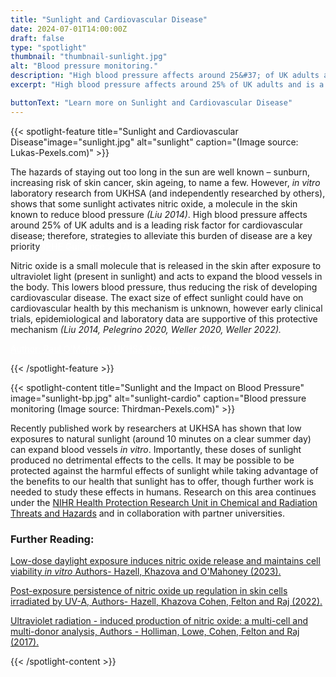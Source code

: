 ```yaml
---
title: "Sunlight and Cardiovascular Disease"
date: 2024-07-01T14:00:00Z
draft: false
type: "spotlight"
thumbnail: "thumbnail-sunlight.jpg"
alt: "Blood pressure monitoring."
description: "High blood pressure affects around 25&#37; of UK adults and is a leading risk factor for cardiovascular disease. Research by UKHSA shows that small exposures to  sunlight may be beneficial for our cardiovascular health. This may offer a simple and accessible way of reducing the risk of cardiovascular disease."
excerpt: "High blood pressure affects around 25% of UK adults and is a leading risk factor for cardiovascular disease. Research by UKHSA shows that small exposures to sunlight may be beneficial for our cardiovascular health. This may offer a simple and accessible way of reducing the risk of cardiovascular disease"

buttonText: "Learn more on Sunlight and Cardiovascular Disease"
---
```


{{< spotlight-feature title="Sunlight and Cardiovascular Disease"image="sunlight.jpg" alt="sunlight" caption="(Image source: Lukas-Pexels.com)" >}}

<p>The hazards of staying out too long in the sun are well known – sunburn, increasing risk of skin cancer, skin ageing, to name a few. However, <i>in vitro</i> laboratory research from UKHSA (and independently researched by others), shows that some sunlight activates nitric oxide, a molecule in the skin known to reduce blood pressure <i>(Liu 2014)</i>. High blood pressure affects around 25&percnt; of UK adults and is a leading risk factor for cardiovascular disease; therefore, strategies to alleviate this burden of disease are a key priority <a style="color:white" href="https://www.gov.uk/government/publications/health-matters-combating-high-blood-pressure/health-matters-combating-high-blood-pressure" target="_blank"> (PHE Guidance 2017).</a></p>

<p>Nitric oxide is a small molecule that is released in the skin after exposure to ultraviolet light (present in sunlight) and acts to expand the blood vessels in the body. This lowers blood pressure, thus reducing the risk of developing cardiovascular disease. The exact size of effect sunlight could have on cardiovascular health by this mechanism is unknown, however early clinical trials, epidemiological and laboratory data are supportive of this protective mechanism <i>(Liu 2014, Pelegrino 2020, Weller 2020, Weller 2022).</i></p>

<p><a style="color:white;" href="https://researchportal.ukhsa.gov.uk/en/persons/paul-omahoney"> Author: Paul O&#39;Mahoney UKHSA Research Profile </a></p>
{{< /spotlight-feature >}}

{{< spotlight-content title="Sunlight and the Impact on Blood Pressure" image="sunlight-bp.jpg" alt="sunlight-cardio" caption="Blood pressure monitoring (Image source: Thirdman-Pexels.com)" >}}

<p>Recently published work by researchers at UKHSA has shown that low exposures to natural sunlight (around 10 minutes on a clear summer day) can expand blood vessels <i>in vitro</i>. Importantly, these doses of sunlight produced no detrimental effects to the cells. It may be possible to be protected against the harmful effects of sunlight while taking advantage of the benefits to our health that sunlight has to offer, though further work is needed to study these effects in humans. Research on this area continues under the <a href="https://crth.hpru.nihr.ac.uk/" target="_blank">NIHR Health Protection Research Unit in Chemical and Radiation Threats and Hazards</a> and in collaboration with partner universities.</a></p>

<h3 class="red d-none d-lg-block">Further Reading:</h3>
<p><a href="https://researchportal.ukhsa.gov.uk/en/publications/low-dose-daylight-exposure-induces-nitric-oxide-release-and-maint" target="_blank">Low-dose daylight exposure induces nitric oxide release and maintains cell viability <i>in vitro</i> Authors- Hazell, Khazova and O'Mahoney (2023).</a></p>
<p><a href="https://www.nature.com/articles/s41598-022-13399-4" target="_blank">Post-exposure persistence of nitric oxide up regulation in skin cells irradiated by UV-A, Authors- Hazell, Khazova Cohen, Felton and Raj (2022).</a><p>
<p><a href="https://www.nature.com/articles/s41598-017-11567-5" target="_blank" >Ultraviolet radiation - induced production of nitric oxide: a multi-cell and multi-donor analysis, Authors - Holliman, Lowe, Cohen, Felton and Raj (2017).</a><p>
<p><a href=">https://crth.hpru.nihr.ac.uk/" target="_blank"></a></p>
{{< /spotlight-content >}}
